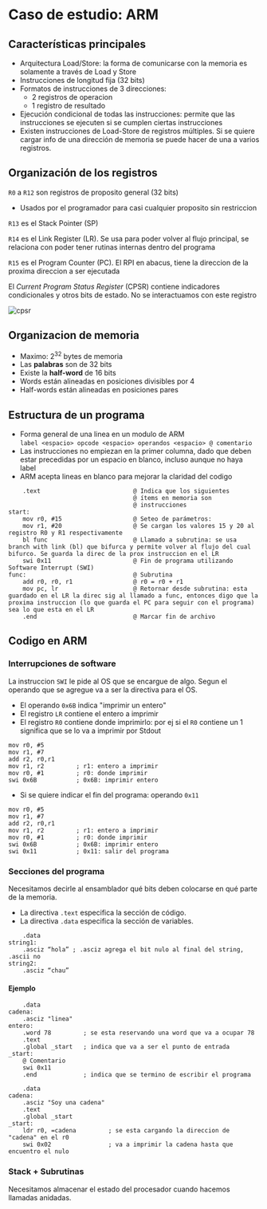 # Caso de estudio: ARM

## Características principales 
- Arquitectura Load/Store: la forma de comunicarse con la memoria es solamente a través de Load y Store
- Instrucciones de longitud fija (32 bits) 
- Formatos de instrucciones de 3 direcciones:
    - 2 registros de operacion 
    - 1 registro de resultado
- Ejecución condicional de todas las instrucciones: permite que las instrucciones se ejecuten si se cumplen ciertas instrucciones
- Existen instrucciones de Load-Store de registros múltiples. Si se quiere cargar info de una dirección de memoria se puede hacer de una a varios registros. 


## Organización de los registros 
`R0` a `R12` son registros de proposito general (32 bits)
- Usados por el programador para casi cualquier proposito sin restriccion

`R13` es el Stack Pointer (SP)

`R14` es el Link Register (LR). Se usa para poder volver al flujo principal, se relaciona con poder tener rutinas internas dentro del programa

`R15` es el Program Counter (PC). El RPI en abacus, tiene la direccion de la proxima direccion a ser ejecutada

El *Current Program Status Register* (CPSR) contiene indicadores condicionales y otros bits de estado. No se interactuamos con este registro

![cpsr](https://github.com/user-attachments/assets/90ad0b0b-643d-4e75-9241-dbd0d9265cfe)


## Organizacion de memoria
- Maximo: 2<sup>32</sup> bytes de memoria
- Las **palabras** son de 32 bits
- Existe la **half-word** de 16 bits
- Words están alineadas en posiciones divisibles por 4
- Half-words están alineadas en posiciones pares


## Estructura de un programa
- Forma general de una linea en un modulo de ARM <br>
`label <espacio> opcode <espacio> operandos <espacio> @ comentario`
- Las instrucciones no empiezan en la primer columna, dado que deben estar precedidas por un espacio en blanco, incluso aunque no haya label
- ARM acepta lineas en blanco para mejorar la claridad del codigo

```
    .text                          @ Indica que los siguientes
                                   @ ítems en memoria son
                                   @ instrucciones
start:
    mov r0, #15                    @ Seteo de parámetros:
    mov r1, #20                    @ Se cargan los valores 15 y 20 al registro R0 y R1 respectivamente
    bl func                        @ Llamado a subrutina: se usa branch with link (bl) que bifurca y permite volver al flujo del cual bifurco. Se guarda la direc de la prox instruccion en el LR
    swi 0x11                       @ Fin de programa utilizando Software Interrupt (SWI)
func:                              @ Subrutina
    add r0, r0, r1                 @ r0 = r0 + r1
    mov pc, lr                     @ Retornar desde subrutina: esta guardado en el LR la direc sig al llamado a func, entonces digo que la proxima instruccion (lo que guarda el PC para seguir con el programa) sea lo que esta en el LR
    .end                           @ Marcar fin de archivo
```

## Codigo en ARM
### Interrupciones de software
La instruccion `SWI` le pide al OS que se encargue de algo. Segun el operando que se agregue va a ser la directiva para el OS. 
- El operando `0x6B` indica "imprimir un entero"
- El registro `LR` contiene el entero a imprimir
- El registro `R0` contiene donde imprimirlo: por ej si el `R0` contiene un 1 significa que se lo va a imprimir por Stdout
```
mov r0, #5
mov r1, #7
add r2, r0,r1
mov r1, r2         ; r1: entero a imprimir
mov r0, #1         ; r0: donde imprimir
swi 0x6B           ; 0x6B: imprimir entero
```
- Si se quiere indicar el fin del programa: operando `0x11`
```
mov r0, #5
mov r1, #7
add r2, r0,r1
mov r1, r2         ; r1: entero a imprimir
mov r0, #1         ; r0: donde imprimir
swi 0x6B           ; 0x6B: imprimir entero
swi 0x11           ; 0x11: salir del programa
```

### Secciones del programa
Necesitamos decirle al ensamblador qué bits deben colocarse en qué parte de la memoria.

- La directiva `.text` especifica la sección de código.
- La directiva `.data` especifica la sección de variables.
```
    .data
string1:
    .asciz “hola” ; .asciz agrega el bit nulo al final del string, .ascii no 
string2:
    .asciz “chau”
```

#### Ejemplo
```
    .data
cadena:
    .asciz "linea"
entero:
    .word 78         ; se esta reservando una word que va a ocupar 78
    .text
    .global _start   ; indica que va a ser el punto de entrada
_start:
    @ Comentario
    swi 0x11
    .end             ; indica que se termino de escribir el programa
```
```
    .data
cadena:
    .asciz "Soy una cadena"
    .text
    .global _start
_start:
    ldr r0, =cadena         ; se esta cargando la direccion de "cadena" en el r0
    swi 0x02                ; va a imprimir la cadena hasta que encuentro el nulo
```

### Stack + Subrutinas
Necesitamos almacenar el estado del procesador cuando hacemos llamadas anidadas.

